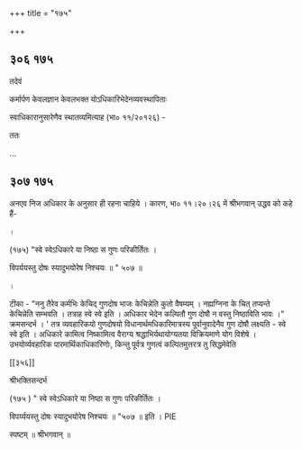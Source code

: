 +++
title = "१७५"

+++


## ३०६ १७५
तदेवं 

कर्मार्पण केवलज्ञान केवलभक्त योऽधिकारिभेदेनव्यवस्थापिताः 

स्वाधिकारानुसारेणैव स्थातव्यमित्याह (भा० ११/२०१२६) - 

ततः 

…


  



 


## ३०७ १७५
अनएव निज अधिकार के अनुसार ही रहना चाहिये । कारण, भा० ११।२०।२६ में श्रीभगवान् उद्धव को कहे हैं- 

। 

(१७५) "स्वे स्वेऽधिकारे या निष्ठा स गुणः परिकीर्तितः । 

विपर्ययस्तु दोषः स्यादुभयोरेष निश्चयः ॥ " ५०७ ॥ 

। 

टीका - "ननु तैरेव कर्मभिः केचिद् गुणदोष भाजः केचिन्नेति कुतो वैषम्यम् । नह्यग्निना के चित् तप्यन्ते केचिन्नेति सम्भवति । तत्राह स्वे स्वे इति । अधिकार भेदेन कल्पितौ गुण दोषौ न वस्तु निष्ठाविति भावः ।" क्रमसन्दर्भ । ' तत्र व्यवहारिकयो गुणदोषयो विधानार्थमधिकारिमात्रस्य पूर्वानुवादेनैव गुण दोषौ लक्ष्यति - स्वे स्वे इति । अधिकारे कामित्व निष्कामित्व वैराग्य श्रद्धाभिर्यथायोग्यतया विक्रियमाणे योग विशेषे । उभयोर्व्यवहारिक पारमार्थिकाधिकारिणोः, किन्तु पूर्वत्र गुणत्वं कल्पितमुत्तरत्र तु सिद्धमेवेति 

[[३५६]] 

श्रीभक्तिसन्दर्भ 

(१७५ ) " स्वे स्वेऽधिकारे या निष्ठा स गुणः परिकीर्तितः । 

विपर्य्ययस्तु दोषः स्यादुभयोरेष निश्चयः ॥ "५०७ ॥ इति । PIE 

स्पष्टम् ॥ श्रीभगवान् ॥ 

